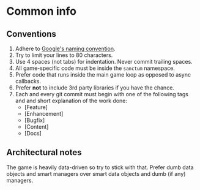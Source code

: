 Common info
========
## Conventions
1. Adhere to [Google's naming convention][google-convention].
2. Try to limit your lines to 80 characters.
3. Use 4 spaces (not tabs) for indentation. Never commit trailing spaces.
4. All game-specific code must be inside the `sanctum` namespace.
5. Prefer code that runs inside the main game loop as opposed to
async callbacks.
6. Prefer **not** to include 3rd party libraries if you have the chance.
7. Each and every git commit must begin with one of the following tags and and
short explanation of the work done:
    - [Feature]
    - [Enhancement]
    - [Bugfix]
    - [Content]
    - [Docs]

## Architectural notes
The game is heavily data-driven so try to stick with that.
Prefer dumb data objects and smart managers over smart data objects 
and dumb (if any) managers.

[google-convention]: https://google-styleguide.googlecode.com/svn/trunk/javascriptguide.xml
